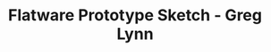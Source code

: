 ---
title: Flatware Prototype Sketch - Greg Lynn
layout: entry
presentation: side-by-side
object:
  - id: exrr-2022-265
order: 437
menu: false
---